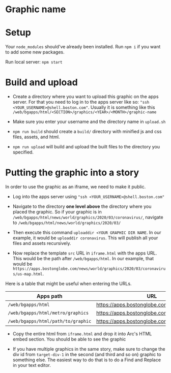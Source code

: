 # Graphic name

# Setup
Your `node_modules` should've already been installed. Run `npm i` if you want to add some new packages.

Run local server: `npm start`

# Build and upload
- Create a directory where you want to upload this graphic on the apps server. For that you need to log in to the apps server like so: `"ssh <YOUR_USERNAME>@shell.boston.com"`. Usually it is something like this `/web/bgapps/html/<SECTION>/graphics/<YEAR>/<MONTH>/graphic-name`

- Make sure you enter your username and the directory name in `upload.sh`

- `npm run build` should create a `build/` directory with minified js and css files, assets, and html.

- `npm run upload` will build and upload the built files to the directory you specified.

# Putting the graphic into a story
In order to use the graphic as an iframe, we need to make it public. 

- Log into the apps server using `"ssh <YOUR_USERNAME>@shell.boston.com"`

- Navigate to the directory **one level above** the directory where you placed the graphic. So if your graphic is in `/web/bgapps/html/news/world/graphics/2020/03/coronavirus/`, navigate to `/web/bgapps/html/news/world/graphics/2020/03/`

- Then execute this command `uploaddir <YOUR GRAPHIC DIR NAME`. In our example, it would be `uploaddir coronavirus`. This will publish all your files and assets recursively.

- Now replace the template `src` URL in `iframe.html` with the apps URL. This would be the path after `/web/bgapps/html`. In our example, that would be `https://apps.bostonglobe.com/news/world/graphics/2020/03/coronavirus/us-map.html`. 


Here is a table that might be useful when entering the URLs.

| Apps path                          | URL                                          |   
|------------------------------------|----------------------------------------------|
| `/web/bgapps/html`                 | https://apps.bostonglobe.com                 |   
| `/web/bgapps/html/metro/graphics`  | https://apps.bostonglobe.com/metro/graphics  |
| `/web/bgapps/html/path/to/graphic` | https://apps.bostonglobe.com/path/to/graphic |


- Copy the entire html from `iframe.html` and drop it into Arc's HTML embed section. You should be able to see the graphic

- If you have multiple graphics in the same story, make sure to change the div id from `target-div-1` in the second (and third and so on) graphic to something else. The easiest way to do that is to do a Find and Replace in your text editor.

